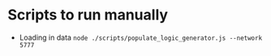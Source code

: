 Scripts to run manually
=======================

* Loading in data `node ./scripts/populate_logic_generator.js --network 5777`
